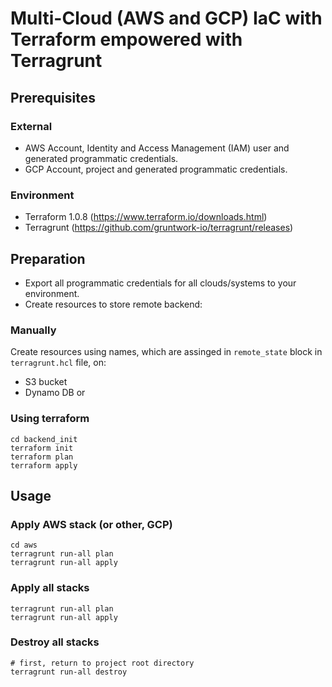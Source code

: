 # Multi-Cloud (AWS and GCP) IaC with Terraform empowered with Terragrunt
## Prerequisites
### External
* AWS Account, Identity and Access Management (IAM) user and generated programmatic credentials.
* GCP Account, project and generated programmatic credentials.
### Environment
* Terraform 1.0.8 (https://www.terraform.io/downloads.html)
* Terragrunt (https://github.com/gruntwork-io/terragrunt/releases)

## Preparation
* Export all programmatic credentials for all clouds/systems to your environment.
* Create resources to store remote backend:
### Manually
Create resources using names, which are assinged in `remote_state` block in `terragrunt.hcl` file, on:
* S3 bucket
* Dynamo DB
or
### Using terraform
```
cd backend_init
terraform init
terraform plan
terraform apply
```
## Usage
### Apply AWS stack (or other, GCP)
```
cd aws
terragrunt run-all plan
terragrunt run-all apply
```
### Apply all stacks
```
terragrunt run-all plan
terragrunt run-all apply
```
### Destroy all stacks
```
# first, return to project root directory
terragrunt run-all destroy

